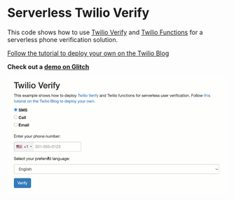 # Serverless Twilio Verify

This code shows how to use [Twilio Verify](https://twilio.com/docs/verify/api) and [Twilio Functions](https://www.twilio.com/console/functions/manage) for a serverless phone verification solution.

[Follow the tutorial to deploy your own on the Twilio Blog](https://www.twilio.com/blog/serverless-phone-verification)

**Check out a [demo on Glitch](https://atlantic-vault.glitch.me/)**

![phone-verification-gif](demo.gif)
